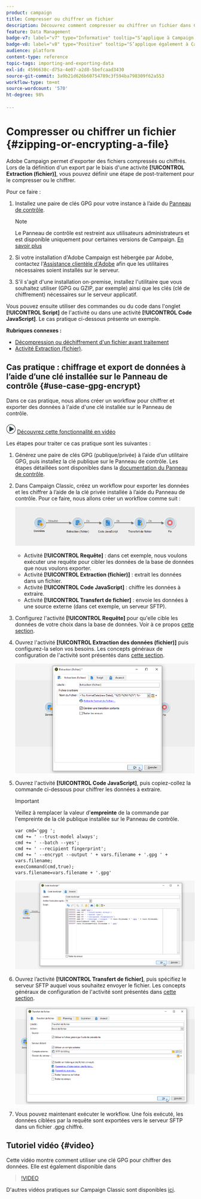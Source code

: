 ```yaml
---
product: campaign
title: Compresser ou chiffrer un fichier
description: Découvrez comment compresser ou chiffrer un fichier dans Campaign avant de le traiter.
feature: Data Management
badge-v7: label="v7" type="Informative" tooltip="S’applique à Campaign Classic v7"
badge-v8: label="v8" type="Positive" tooltip="S’applique également à Campaign v8"
audience: platform
content-type: reference
topic-tags: importing-and-exporting-data
exl-id: 4596638c-d75a-4e07-a2d8-5befcaad3430
source-git-commit: 3a9b21d626b60754789c3f594ba798309f62a553
workflow-type: tm+mt
source-wordcount: '570'
ht-degree: 98%

---
```


# Compresser ou chiffrer un fichier {#zipping-or-encrypting-a-file}



Adobe Campaign permet d&#39;exporter des fichiers compressés ou chiffrés. Lors de la définition d&#39;un export par le biais d&#39;une activité **[!UICONTROL Extraction (fichier)]**, vous pouvez définir une étape de post-traitement pour le compresser ou le chiffrer.

Pour ce faire :

1. Installez une paire de clés GPG pour votre instance à l’aide du [Panneau de contrôle](https://experienceleague.adobe.com/docs/control-panel/using/instances-settings/gpg-keys-management.html?lang=fr#encrypting-data).

   >[!NOTE]
   >
   >Le Panneau de contrôle est restreint aux utilisateurs administrateurs et est disponible uniquement pour certaines versions de Campaign. [En savoir plus](https://experienceleague.adobe.com/docs/control-panel/using/discover-control-panel/key-features.html?lang=fr)
   >

1. Si votre installation d&#39;Adobe Campaign est hébergée par Adobe, contactez l&#39;[Assistance clientèle d&#39;Adobe](https://helpx.adobe.com/fr/enterprise/admin-guide.html/enterprise/using/support-for-experience-cloud.ug.html) afin que les utilitaires nécessaires soient installés sur le serveur.
1. S&#39;il s&#39;agit d&#39;une installation on-premise, installez l&#39;utilitaire que vous souhaitez utiliser (GPG ou GZIP, par exemple) ainsi que les clés (clé de chiffrement) nécessaires sur le serveur applicatif.

Vous pouvez ensuite utiliser des commandes ou du code dans l&#39;onglet **[!UICONTROL Script]** de l&#39;activité ou dans une activité **[!UICONTROL Code JavaScript]**. Le cas pratique ci-dessous présente un exemple.

**Rubriques connexes :**

* [Décompression ou déchiffrement d&#39;un fichier avant traitement](../../platform/using/unzip-decrypt.md)
* [Activité Extraction (fichier)](../../workflow/using/extraction--file-.md).

## Cas pratique : chiffrage et export de données à l’aide d’une clé installée sur le Panneau de contrôle {#use-case-gpg-encrypt}

Dans ce cas pratique, nous allons créer un workflow pour chiffrer et exporter des données à l&#39;aide d&#39;une clé installée sur le Panneau de contrôle.

![](assets/do-not-localize/how-to-video.png) [Découvrez cette fonctionnalité en vidéo](#video)

Les étapes pour traiter ce cas pratique sont les suivantes :

1. Générez une paire de clés GPG (publique/privée) à l’aide d’un utilitaire GPG, puis installez la clé publique sur le Panneau de contrôle. Les étapes détaillées sont disponibles dans la [documentation du Panneau de contrôle](https://experienceleague.adobe.com/docs/control-panel/using/instances-settings/gpg-keys-management.html?lang=fr#encrypting-data).

1. Dans Campaign Classic, créez un workflow pour exporter les données et les chiffrer à l’aide de la clé privée installée à l’aide du Panneau de contrôle. Pour ce faire, nous allons créer un workflow comme suit :

   ![](assets/gpg-workflow-encrypt.png)

   * Activité **[!UICONTROL Requête]** : dans cet exemple, nous voulons exécuter une requête pour cibler les données de la base de données que nous voulons exporter.
   * Activité **[!UICONTROL Extraction (fichier)]** : extrait les données dans un fichier.
   * Activité **[!UICONTROL Code JavaScript]** : chiffre les données à extraire.
   * Activité **[!UICONTROL Transfert de fichier]** : envoie les données à une source externe (dans cet exemple, un serveur SFTP).

1. Configurez l&#39;activité **[!UICONTROL Requête]** pour qu&#39;elle cible les données de votre choix dans la base de données. Voir à ce propos [cette section](../../workflow/using/query.md).

1. Ouvrez l&#39;activité **[!UICONTROL Extraction des données (fichier)]** puis configurez-la selon vos besoins. Les concepts généraux de configuration de l&#39;activité sont présentés dans [cette section](../../workflow/using/extraction--file-.md).

   ![](assets/gpg-data-extraction.png)

1. Ouvrez l&#39;activité **[!UICONTROL Code JavaScript]**, puis copiez-collez la commande ci-dessous pour chiffrer les données à extraire.

   >[!IMPORTANT]
   >
   >Veillez à remplacer la valeur d&#39;**empreinte** de la commande par l&#39;empreinte de la clé publique installée sur le Panneau de contrôle.

   ```
   var cmd='gpg ';
   cmd += ' --trust-model always';
   cmd += ' --batch --yes';
   cmd += ' --recipient fingerprint';
   cmd += ' --encrypt --output ' + vars.filename + '.gpg ' + vars.filename;
   execCommand(cmd,true);
   vars.filename=vars.filename + '.gpg'
   ```

   ![](assets/gpg-script.png)

1. Ouvrez l’activité **[!UICONTROL Transfert de fichier]**, puis spécifiez le serveur SFTP auquel vous souhaitez envoyer le fichier. Les concepts généraux de configuration de l&#39;activité sont présentés dans [cette section](../../workflow/using/file-transfer.md).

   ![](assets/gpg-file-transfer.png)

1. Vous pouvez maintenant exécuter le workflow. Une fois exécuté, les données ciblées par la requête sont exportées vers le serveur SFTP dans un fichier .gpg chiffré.

## Tutoriel vidéo {#video}

Cette vidéo montre comment utiliser une clé GPG pour chiffrer des données. Elle est également disponible dans

>[!VIDEO](https://video.tv.adobe.com/v/36399?quality=12)

D&#39;autres vidéos pratiques sur Campaign Classic sont disponibles [ici](https://experienceleague.adobe.com/docs/campaign-classic-learn/tutorials/overview.html?lang=fr).
